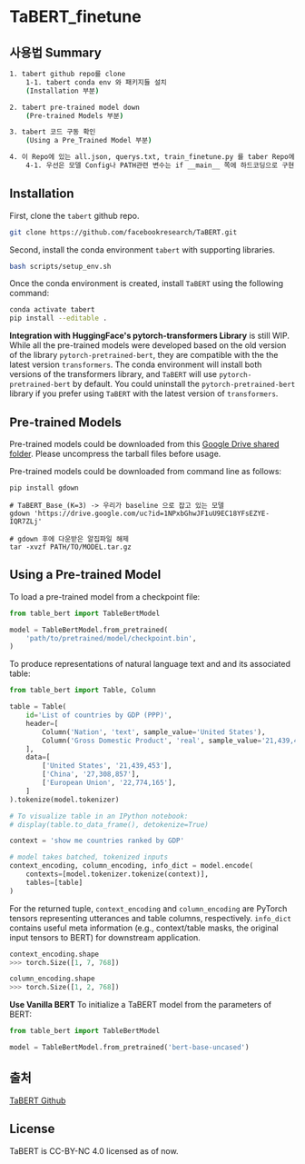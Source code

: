 # TaBERT_finetune

## 사용법 Summary
```bash
1. tabert github repo를 clone
    1-1. tabert conda env 와 패키지들 설치
    (Installation 부분)

2. tabert pre-trained model down
    (Pre-trained Models 부분)

3. tabert 코드 구동 확인
    (Using a Pre_Trained Model 부분)

4. 이 Repo에 있는 all.json, querys.txt, train_finetune.py 를 taber Repo에 넣고 실행
    4-1. 우선은 모델 Config나 PATH관련 변수는 if __main__ 쪽에 하드코딩으로 구현
```

## Installation

First, clone the `tabert` github repo.
```bash
git clone https://github.com/facebookresearch/TaBERT.git
```

Second, install the conda environment `tabert` with supporting libraries.

```bash
bash scripts/setup_env.sh
```

Once the conda environment is created, install `TaBERT` using the following command:

```bash
conda activate tabert
pip install --editable .
```

**Integration with HuggingFace's pytorch-transformers Library** is still WIP. While all the pre-trained models were developed based on the old version of the library `pytorch-pretrained-bert`, they are compatible with the the latest version `transformers`. The conda environment will install both versions of the transformers library, and `TaBERT` will use `pytorch-pretrained-bert` by default. You could uninstall the `pytorch-pretrained-bert` library if you prefer using `TaBERT` with the latest version of `transformers`.

## Pre-trained Models

Pre-trained models could be downloaded from this [Google Drive shared folder](https://drive.google.com/drive/folders/1fDW9rLssgDAv19OMcFGgFJ5iyd9p7flg?usp=sharing).
Please uncompress the tarball files before usage.

Pre-trained models could be downloaded from command line as follows:
```shell script
pip install gdown

# TaBERT_Base_(K=3) -> 우리가 baseline 으로 잡고 있는 모델
gdown 'https://drive.google.com/uc?id=1NPxbGhwJF1uU9EC18YFsEZYE-IQR7ZLj'

# gdown 후에 다운받은 알집파일 해제 
tar -xvzf PATH/TO/MODEL.tar.gz
```

## Using a Pre-trained Model

To load a pre-trained model from a checkpoint file:

```python
from table_bert import TableBertModel

model = TableBertModel.from_pretrained(
    'path/to/pretrained/model/checkpoint.bin',
)
```

To produce representations of natural language text and and its associated table:
```python
from table_bert import Table, Column

table = Table(
    id='List of countries by GDP (PPP)',
    header=[
        Column('Nation', 'text', sample_value='United States'),
        Column('Gross Domestic Product', 'real', sample_value='21,439,453')
    ],
    data=[
        ['United States', '21,439,453'],
        ['China', '27,308,857'],
        ['European Union', '22,774,165'],
    ]
).tokenize(model.tokenizer)

# To visualize table in an IPython notebook:
# display(table.to_data_frame(), detokenize=True)

context = 'show me countries ranked by GDP'

# model takes batched, tokenized inputs
context_encoding, column_encoding, info_dict = model.encode(
    contexts=[model.tokenizer.tokenize(context)],
    tables=[table]
)
```

For the returned tuple, `context_encoding` and `column_encoding` are PyTorch tensors 
representing utterances and table columns, respectively. `info_dict` contains useful 
meta information (e.g., context/table masks, the original input tensors to BERT) for 
downstream application.

```python
context_encoding.shape
>>> torch.Size([1, 7, 768])

column_encoding.shape
>>> torch.Size([1, 2, 768])
```

**Use Vanilla BERT** To initialize a TaBERT model from the parameters of BERT:

```python
from table_bert import TableBertModel

model = TableBertModel.from_pretrained('bert-base-uncased')
```
## 출처
[TaBERT Github](https://github.com/facebookresearch/TaBERT)

## License

TaBERT is CC-BY-NC 4.0 licensed as of now.
